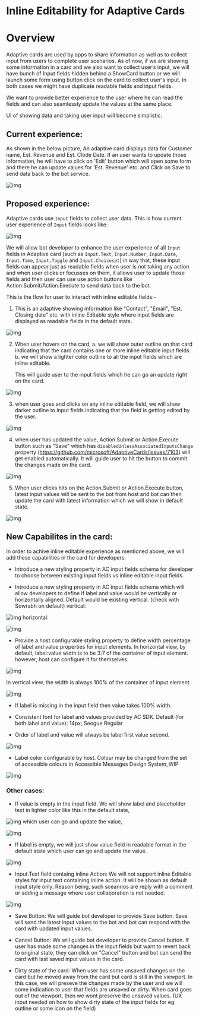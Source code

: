 # Inline Editability for Adaptive Cards

# Overview

Adaptive cards are used by apps to share information as well as to collect input from users to complete user scenarios.
As of now, if we are showing some information in a card and we also want to collect user’s input, we will have bunch of Input fields hidden behind a ShowCard button or we will launch some form using button click on the card to collect user's input.
In both cases we might have duplicate readable fields and input fields.

We want to provide better experience to the user where he can read the fields and can also seamlessly update the values at the same place. 

UI of showing data and taking user input will become simplistic. 

 
## Current experience:

As shown in the below picture, An adaptive card displays data for Customer name, Est. Revenue and Est. Clode Date. If an user wants to update those information, he will have to click on 'Edit' button which will open some form and there he can update values for 'Est. Revenue' etc. and Click on Save to send data back to the bot service.

![img](../assets/InlineEditability/InlineEditabilitySecnario1.png)



## Proposed experience:
Adaptive cards use `Input` fields to collect user data. This is how current user experience of `Input` fields looks like:

 ![img](../assets/InlineEditability/InlineEditabilitySecnario7.png)


We will allow bot developer to enhance the user experience of all `Input` fields in Adaptive card (such as `Input.Text`, `Input.Number`, `Input.Date`, `Input.Time`, `Input.Toggle` and `Input.Choiceset`) in way that, these input fields can appear just as readable fields when user is not taking any action and when user clicks or focusses on them, it allows user to update those fields and then user can use use action buttons like Action.Submit/Action.Execute to send data back to the bot.

This is the flow for user to interact with inline editable fields:-
1. This is an adaptive showing information like "Contact", "Email", "Est. Closing date" etc. with inline Editable style where input fields are displayed as readable fields in the default state.

![img](../assets/InlineEditability/IE1.PNG)

2. When user hovers on the card, 
	a. we will show outer outline on that card indicating that the card contains one or more inline editable input fields.
	b. we will show a lighter color outline to all the input fields which are inline editable.
	
	This will guide user to the input fields which he can go an update right on the card.
	
![img](../assets/InlineEditability/IE2.PNG)

3. when user goes and clicks on any inline editable field, we will show darker outline to input fields indicating that the field is getting edited by the user.

![img](../assets/InlineEditability/IE3.PNG)

4. when user has updated the value, Action.Submit or Action.Execute button such as "Save" which has  `disabledUnlessAssociatedInputsChange` property (https://github.com/microsoft/AdaptiveCards/issues/7103) will get enabled automatically. It will guide user to hit the button to commit the changes made on the card.

![img](../assets/InlineEditability/IE4.PNG)


5. When user clicks hits on the Action.Submit or Action.Execute button, latest input values will be sent to the bot from host and bot can then update the card with latest information which we will show in default state.

![img](../assets/InlineEditability/IE5.PNG)

## New Capabilites in the card:
In order to achive inline editable experience as mentioned above, we will add these capabilities in the card for developers:
* Introduce a new styling property in AC input fields schema for developer to choose between existing input fields vs inline editable input fields.

* Introduce a new styling property in AC input fields schema which will allow developers to define if label and value would be vertically or horizontally aligned. Default would be existing vertical.
(check with Sowrabh on default)
vertical:

![img](../assets/InlineEditability/IE6.PNG)
horizontal:

![img](../assets/InlineEditability/IE7.PNG)

* Provide a host configurable styling property to define width percentage of label and value properties for input elements. 
In horizontal view, by default, label:value width is to be 3:7 of the container of input element. however, host can configure it for themselves.

![img](../assets/InlineEditability/IE9.PNG)

In vertical view, the width is always 100% of the container of input element.

![img](../assets/InlineEditability/IE8.PNG)

*  If label is missing in the input field then value takes 100% width.

* Consistent font for label and values provided by AC SDK.
Default (for both label and value): 14px; Seogue Regular

* Order of label and value will always be label first value second.

![img](../assets/InlineEditability/IE10.PNG)

* Label color configurable by host. Colour may be changed from the set of accessible colours in Accessible Messages Design System_WIP

![img](../assets/InlineEditability/IE11.PNG)

### Other cases:

* If value is empty in the input field. We will show label and placeholder text in lighter color like this in the default state,

![img](../assets/InlineEditability/IE12.PNG)
which user can go and update the value,

![img](../assets/InlineEditability/IE13.PNG)

* If label is empty, we will just show value field in readable format in the default state which user can go and update the value.

![img](../assets/InlineEditability/IE14.PNG)

* Input.Text field containg inline Action: We will not support inline Editable styles for input text containing inline action. It will be shown as default input style only. Reason being, such sceanrios are reply with a comment or adding a message where user collaboration is not needed. 

![img](../assets/InlineEditability/InlineEditabilitySecnario8.png)

* Save Button: We will guide bot developer to provide Save button. Save will send the latest input values to the bot and bot can respond with the card with updated input values.

* Cancel Button: We will guide bot developer to provide Cancel button. If user has made some changes in the input fields but want to revert back to original state, they can click on "Cancel" button and bot can send the card with last saved input values in the card.

* Dirty state of the card: When user has some unsaved changes on the card but he moved away from the card but card is still in the viewport. In this case, we will preseve the changes made by the user and we will some indication to user that fields are unsaved or dirty. When card goes out of the viewport, then we wont preserve the unsaved values. (UX input needed on how to show dirty state of the input fields for eg: outline or some icon on the field)
